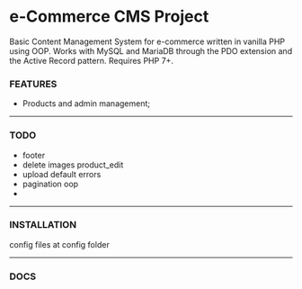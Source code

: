 # e-Commerce CMS Project

Basic Content Management System for e-commerce written in vanilla PHP using OOP. Works with MySQL and MariaDB through the PDO extension and the Active Record pattern. Requires PHP 7+.

### FEATURES

- Products and admin management;

---

### TODO

- footer
- delete images product_edit
- upload default errors
- pagination oop
-

---

### INSTALLATION

config files at config folder

---

### DOCS

